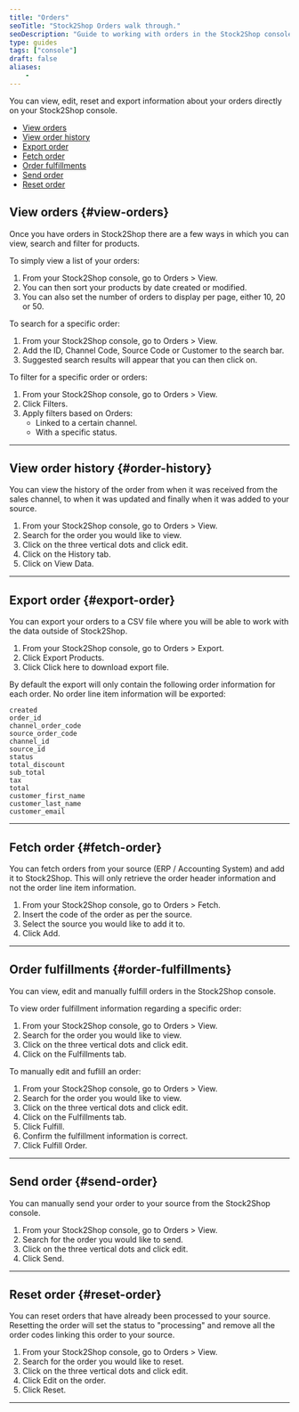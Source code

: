 ```yaml
---
title: "Orders"
seoTitle: "Stock2Shop Orders walk through."
seoDescription: "Guide to working with orders in the Stock2Shop console."
type: guides
tags: ["console"]
draft: false
aliases:
    - 
---
```


You can view, edit, reset and export information about your orders directly on your Stock2Shop console. 

- [View orders](#view-orders)
- [View order history](#order-history)
- [Export order](#export-order)
- [Fetch order](#fetch-order)
- [Order fulfillments](#order-fulfillments)
- [Send order](#send-order)
- [Reset order](#reset-order)

## View orders {#view-orders}
Once you have orders in Stock2Shop there are a few ways in which you can view, search and filter for products.

To simply view a list of your orders:

1. From your Stock2Shop console, go to Orders > View.
2. You can then sort your products by date created or modified.
3. You can also set the number of orders to display per page, either 10, 20 or 50.

To search for a specific order:

1. From your Stock2Shop console, go to Orders > View.
2. Add the ID, Channel Code, Source Code or Customer to the search bar.
3. Suggested search results will appear that you can then click on.

To filter for a specific order or orders:

1. From your Stock2Shop console, go to Orders > View.
2. Click Filters.
3. Apply filters based on Orders:
    - Linked to a certain channel.
    - With a specific status.
    
---

## View order history {#order-history}
You can view the history of the order from when it was received from the sales channel, to when it was updated and finally when it was added to your source.

1. From your Stock2Shop console, go to Orders > View.
2. Search for the order you would like to view.
3. Click on the three vertical dots and click edit.
4. Click on the History tab.
5. Click on View Data.

---

## Export order {#export-order}
You can export your orders to a CSV file where you will be able to work with the data outside of Stock2Shop.

1. From your Stock2Shop console, go to Orders > Export.
2. Click Export Products.
3. Click Click here to download export file.

By default the export will only contain the following order information for each order. No order line item information will be exported:

```
created
order_id
channel_order_code
source_order_code
channel_id
source_id
status
total_discount
sub_total
tax
total
customer_first_name
customer_last_name
customer_email
```

---

## Fetch order {#fetch-order}
You can fetch orders from your source (ERP / Accounting System) and add it to Stock2Shop. This will only retrieve the order header information and not the order line item information.

1. From your Stock2Shop console, go to Orders > Fetch.
2. Insert the code of the order as per the source.
3. Select the source you would like to add it to.
4. Click Add.

---

## Order fulfillments {#order-fulfillments}
You can view, edit and manually fulfill orders in the Stock2Shop console.

To view order fulfillment information regarding a specific order:

1. From your Stock2Shop console, go to Orders > View.
2. Search for the order you would like to view.
3. Click on the three vertical dots and click edit.
4. Click on the Fulfillments tab.

To manually edit and fuflill an order:

1. From your Stock2Shop console, go to Orders > View.
2. Search for the order you would like to view.
3. Click on the three vertical dots and click edit.
4. Click on the Fulfillments tab.
5. Click Fulfill.
6. Confirm the fulfillment information is correct.
7. Click Fulfill Order.

---

## Send order {#send-order}
You can manually send your order to your source from the Stock2Shop console.

1. From your Stock2Shop console, go to Orders > View.
2. Search for the order you would like to send.
3. Click on the three vertical dots and click edit.
4. Click Send.

---

## Reset order {#reset-order}
You can reset orders that have already been processed to your source. Resetting the order will set the status to "processing" and remove all the order codes linking this order to your source.

1. From your Stock2Shop console, go to Orders > View.
2. Search for the order you would like to reset.
3. Click on the three vertical dots and click edit.
4. Click Edit on the order.
5. Click Reset.

---




